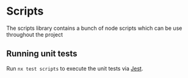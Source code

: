 # Scripts

The scripts library contains a bunch of node scripts which can be use throughout the project

## Running unit tests

Run `nx test scripts` to execute the unit tests via [Jest](https://jestjs.io).
